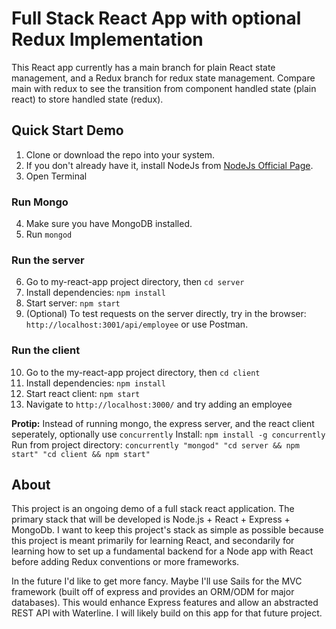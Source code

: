 # Full Stack React App with optional Redux Implementation
This React app currently has a main branch for plain React state management, and a Redux branch for redux state management.  Compare main with redux to see the transition from component handled state (plain react) to store handled state (redux).

## Quick Start Demo
1. Clone or download the repo into your system.
2. If you don't already have it, install NodeJs from [NodeJs Official Page](https://nodejs.org/en).
3. Open Terminal
### Run Mongo
4. Make sure you have MongoDB installed.
5. Run ```mongod```
### Run the server
6. Go to my-react-app project directory, then ```cd server```
7. Install dependencies: ```npm install```
8. Start server: ```npm start```
9. (Optional) To test requests on the server directly, try in the browser: `http://localhost:3001/api/employee`
    or use Postman.
### Run the client
10. Go to the my-react-app project directory, then ```cd client```
11. Install dependencies: ```npm install```
12. Start react client: ```npm start```
13. Navigate to `http://localhost:3000/` and try adding an employee

**Protip:** Instead of running mongo, the express server, and the react client seperately, optionally use ```concurrently```
Install: ```npm install -g concurrently```
Run from project directory: ```concurrently "mongod" "cd server && npm start" "cd client && npm start"```

## About
This project is an ongoing demo of a full stack react application. 
The primary stack that will be developed is Node.js + React + Express + MongoDb.
I want to keep this project's stack as simple as possible because this project is meant primarily for learning React,
and secondarily for learning how to set up a fundamental backend for a Node app with React before adding Redux conventions 
or more frameworks. 

In the future I'd like to get more fancy. Maybe I'll use Sails for the MVC framework (built off of express and provides an 
ORM/ODM for major databases). This would enhance Express features and allow an abstracted REST API with Waterline. I will likely build on this app for that future project.
